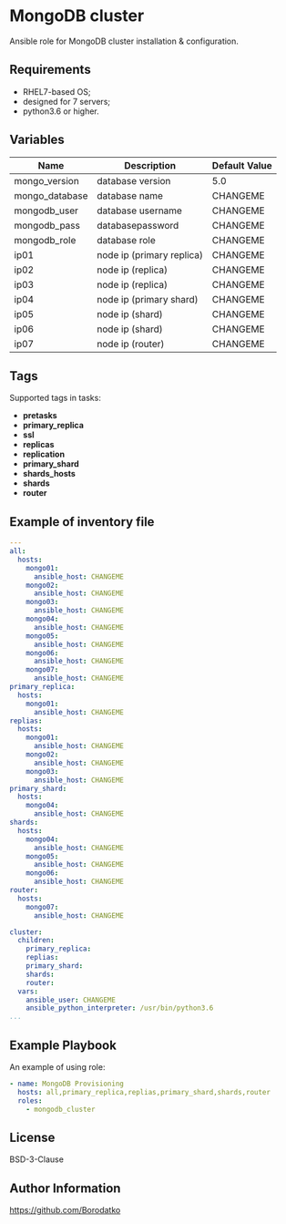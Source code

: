 MongoDB cluster
===============

Ansible role for MongoDB cluster installation & configuration.


Requirements
------------

 - RHEL7-based OS;
 - designed for 7 servers;
 - python3.6 or higher.


Variables
---------

|      Name      |        Description        | Default Value |
|----------------|---------------------------|---------------|
| mongo_version  | database version          | 5.0           |
| mongo_database | database name             | CHANGEME      |
| mongodb_user   | database username         | CHANGEME      |
| mongodb_pass   | databasepassword          | CHANGEME      |
| mongodb_role   | database role             | CHANGEME      |
| ip01           | node ip (primary replica) | CHANGEME      |
| ip02           | node ip (replica)         | CHANGEME      |
| ip03           | node ip (replica)         | CHANGEME      |
| ip04           | node ip (primary shard)   | CHANGEME      |
| ip05           | node ip (shard)           | CHANGEME      |
| ip06           | node ip (shard)           | CHANGEME      |
| ip07           | node ip (router)          | CHANGEME      |


Tags
----

Supported tags in tasks:

 - **pretasks**
 - **primary_replica**
 - **ssl**
 - **replicas**
 - **replication**
 - **primary_shard**
 - **shards_hosts**
 - **shards**
 - **router**


Example of inventory file
-------------------------

```yaml
---
all:
  hosts:
    mongo01:
      ansible_host: CHANGEME
    mongo02:
      ansible_host: CHANGEME
    mongo03:
      ansible_host: CHANGEME
    mongo04:
      ansible_host: CHANGEME
    mongo05:
      ansible_host: CHANGEME
    mongo06:
      ansible_host: CHANGEME
    mongo07:
      ansible_host: CHANGEME
primary_replica:
  hosts:
    mongo01:
      ansible_host: CHANGEME
replias:
  hosts:
    mongo01:
      ansible_host: CHANGEME
    mongo02:
      ansible_host: CHANGEME
    mongo03:
      ansible_host: CHANGEME
primary_shard:
  hosts:
    mongo04:
      ansible_host: CHANGEME
shards:
  hosts:
    mongo04:
      ansible_host: CHANGEME
    mongo05:
      ansible_host: CHANGEME
    mongo06:
      ansible_host: CHANGEME
router:
  hosts:
    mongo07:
      ansible_host: CHANGEME

cluster:
  children:
    primary_replica:
    replias:
    primary_shard:
    shards:
    router:
  vars:
    ansible_user: CHANGEME
    ansible_python_interpreter: /usr/bin/python3.6
...
```


Example Playbook
----------------

An example of using role:

```yaml
- name: MongoDB Provisioning
  hosts: all,primary_replica,replias,primary_shard,shards,router
  roles:
    - mongodb_cluster
```


License
-------

BSD-3-Clause


Author Information
------------------

https://github.com/Borodatko
